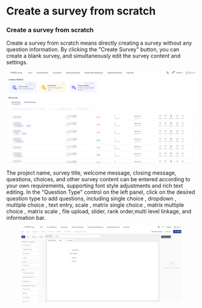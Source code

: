# Create a survey from scratch

### Create a survey from scratch

Create a survey from scratch means directly creating a survey without any question information. By clicking the "Create  Survey" button, you can create a blank survey, and simultaneously edit the survey content and settings.

![](<../../.gitbook/assets/image (836).png>)

The project name, survey title, welcome message, closing message, questions, choices, and other survey content can be entered according to your own requirements, supporting font style adjustments and rich text editing. In the "Question Type" control on the left panel, click on the desired question type to add questions, including single choice , dropdown , multiple choice , text entry, scale , matrix single choice , matrix multiple choice , matrix scale , file upload, slider, rank order,multi level linkage, and information bar.



<figure><img src="../../.gitbook/assets/image (4) (1) (1).png" alt=""><figcaption></figcaption></figure>
